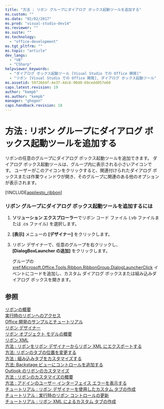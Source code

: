 ```yaml
---
title: "方法 : リボン グループにダイアログ ボックス起動ツールを追加する"
ms.custom: ""
ms.date: "02/02/2017"
ms.prod: "visual-studio-dev14"
ms.reviewer: ""
ms.suite: ""
ms.technology: 
  - "office-development"
ms.tgt_pltfrm: ""
ms.topic: "article"
dev_langs: 
  - "VB"
  - "CSharp"
helpviewer_keywords: 
  - "ダイアログ ボックス起動ツール [Visual Studio での Office 開発]"
  - "リボン [Visual Studio での Office 開発], ダイアログ ボックス起動ツール"
ms.assetid: 5972664f-4e37-4dc6-90d0-69cedd057e60
caps.latest.revision: 19
author: "kempb"
ms.author: "kempb"
manager: "ghogen"
caps.handback.revision: 18
---
```

# 方法 : リボン グループにダイアログ ボックス起動ツールを追加する
  リボンの任意のグループにダイアログ ボックス起動ツールを追加できます。  ダイアログ ボックス起動ツールは、グループ内に表示される小さいアイコンです。  ユーザーがこのアイコンをクリックすると、関連付けられたダイアログ ボックスまたは作業ウィンドウが開き、そのグループに関連のある他のオプションが表示されます。  
  
 [!INCLUDE[appliesto_ribbon](../vsto/includes/appliesto-ribbon-md.md)]  
  
### リボン グループにダイアログ ボックス起動ツールを追加するには  
  
1.  **ソリューション エクスプローラー**でリボン コード ファイル \(.vb ファイルまたは .cs ファイル\) を選択します。  
  
2.  **\[表示\]** メニューの **\[デザイナー\]** をクリックします。  
  
3.  リボン デザイナーで、任意のグループを右クリックし、**\[DialogBoxLauncher の追加\]** をクリックします。  
  
     グループの <xref:Microsoft.Office.Tools.Ribbon.RibbonGroup.DialogLauncherClick> イベントにコードを追加し、カスタム ダイアログ ボックスまたは組み込みダイアログ ボックスを開きます。  
  
## 参照  
 [リボンの概要](../vsto/ribbon-overview.md)   
 [実行時のリボンへのアクセス](../vsto/accessing-the-ribbon-at-run-time.md)   
 [Office 開発のサンプルとチュートリアル](../vsto/office-development-samples-and-walkthroughs.md)   
 [リボン デザイナー](../vsto/ribbon-designer.md)   
 [リボン オブジェクト モデルの概要](../vsto/ribbon-object-model-overview.md)   
 [リボン XML](../vsto/ribbon-xml.md)   
 [方法 : リボンをリボン デザイナーからリボン XML にエクスポートする](../vsto/how-to-export-a-ribbon-from-the-ribbon-designer-to-ribbon-xml.md)   
 [方法: リボンのタブの位置を変更する](../vsto/how-to-change-the-position-of-a-tab-on-the-ribbon.md)   
 [方法 : 組み込みタブをカスタマイズする](../vsto/how-to-customize-a-built-in-tab.md)   
 [方法: Backstage ビューにコントロールを追加する](../vsto/how-to-add-controls-to-the-backstage-view.md)   
 [Outlook のリボンのカスタマイズ](../vsto/customizing-a-ribbon-for-outlook.md)   
 [方法 : リボンのカスタマイズの概要](../vsto/how-to-get-started-customizing-the-ribbon.md)   
 [方法 : アドインのユーザー インターフェイス エラーを表示する](../vsto/how-to-show-add-in-user-interface-errors.md)   
 [チュートリアル : リボン デザイナーを使用したカスタム タブの作成](../vsto/walkthrough-creating-a-custom-tab-by-using-the-ribbon-designer.md)   
 [チュートリアル : 実行時のリボン コントロールの更新](../vsto/walkthrough-updating-the-controls-on-a-ribbon-at-run-time.md)   
 [チュートリアル : リボン XML によるカスタム タブの作成](../vsto/walkthrough-creating-a-custom-tab-by-using-ribbon-xml.md)  
  
  